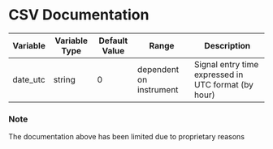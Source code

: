 # CSV Documentation

| Variable | Variable Type | Default Value | Range        | Description                      |
|----------|---------------|---------------|--------------|----------------------------------|
| date_utc     | string         | 0 | dependent on instrument  | Signal entry time expressed in UTC format (by hour)        |

### Note
The documentation above has been limited due to proprietary reasons

